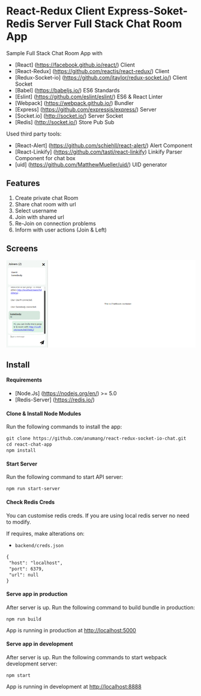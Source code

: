 # React-Redux Client Express-Soket-Redis Server Full Stack Chat Room App

Sample Full Stack Chat Room App with

 * [React] (https://facebook.github.io/react/) Client
 * [React-Redux] (https://github.com/reactjs/react-redux/) Client
 * [Redux-Socket-io] (https://github.com/itaylor/redux-socket.io/) Client Socket
 * [Babel] (https://babeljs.io/) ES6 Standards
 * [Eslint] (https://github.com/eslint/eslint/) ES6 & React Linter
 * [Webpack] (https://webpack.github.io/) Bundler
 * [Express] (https://github.com/expressjs/express/) Server
 * [Socket.io] (http://socket.io/) Server Socket
 * [Redis] (http://socket.io/) Store Pub Sub


Used third party tools:

 * [React-Alert] (https://github.com/schiehll/react-alert/) Alert Component
 * [React-Linkify] (https://github.com/tasti/react-linkify) Linkify Parser Component for chat box
 * [uid] (https://github.com/MatthewMueller/uid/) UID generator 

## Features

 1. Create private chat Room
 2. Share chat room with url
 3. Select username
 4. Join with shared url
 5. Re-Join on connection problems
 6. Inform with user actions (Join & Left)

## Screens
![react-redux-chat-screens](https://github.com/anumang/react-redux-socket-io-chat/blob/c8c9fa16d8f1bf83640e42e44a0eaf7ba7ac3a46/screenshots/screens.gif)

## Install
#### Requirements
 * [Node.Js] (https://nodejs.org/en/) >= 5.0
 * [Redis-Server] (https://redis.io/)

#### Clone & Install Node Modules
Run the following commands to install the app:
```
git clone https://github.com/anumang/react-redux-socket-io-chat.git
cd react-chat-app
npm install
```
#### Start Server
Run the following command to start API server:
```
npm run start-server
```
#### Check Redis Creds
You can customise redis creds. If you are using local redis server no need to modify.

If requires, make alterations on:

* `backend/creds.json`

```
{
 "host": "localhost",
 "port": 6379,
 "url": null
}
```
#### Serve app in production
After server is up. Run the following command to build bundle in production:
```
npm run build
```
App is running in production at [http://localhost:5000](http://localhost:5000)

#### Serve app in development
After server is up. Run the following commands to start webpack development server:
```
npm start
```
App is running in development at [http://localhost:8888](http://localhost:8888)
